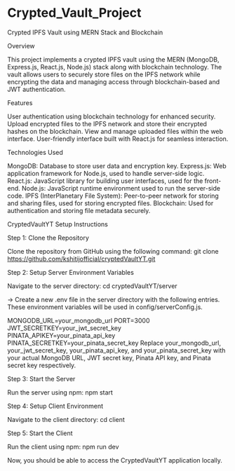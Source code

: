 # Crypted_Vault_Project
Crypted IPFS Vault using MERN Stack and Blockchain

Overview

This project implements a crypted IPFS vault using the MERN (MongoDB, Express.js, React.js, Node.js) stack along with blockchain technology. The vault allows users to securely store files on the IPFS network while encrypting the data and managing access through blockchain-based and JWT authentication.

Features

User authentication using blockchain technology for enhanced security.
Upload encrypted files to the IPFS network and store their encrypted hashes on the blockchain.
View and manage uploaded files within the web interface.
User-friendly interface built with React.js for seamless interaction.

Technologies Used

MongoDB: Database to store user data and encryption key.
Express.js: Web application framework for Node.js, used to handle server-side logic.
React.js: JavaScript library for building user interfaces, used for the front-end.
Node.js: JavaScript runtime environment used to run the server-side code.
IPFS (InterPlanetary File System): Peer-to-peer network for storing and sharing files, used for storing encrypted files.
Blockchain: Used for authentication and storing file metadata securely.


CryptedVaultYT Setup Instructions

Step 1: Clone the Repository

Clone the repository from GitHub using the following command: git clone https://github.com/kshitijofficial/cryptedVaultYT.git

Step 2: Setup Server Environment Variables

Navigate to the server directory: cd cryptedVaultYT/server

-> Create a new .env file in the server directory with the following entries. These environment variables will be used in config/serverConfig.js.

MONGODB_URL=your_mongodb_url
PORT=3000
JWT_SECRETKEY=your_jwt_secret_key
PINATA_APIKEY=your_pinata_api_key
PINATA_SECRETKEY=your_pinata_secret_key
Replace your_mongodb_url, your_jwt_secret_key, your_pinata_api_key, and your_pinata_secret_key with your actual MongoDB URL, JWT secret key, Pinata API key, and Pinata secret key respectively.

Step 3: Start the Server

Run the server using npm: npm start

Step 4: Setup Client Environment

Navigate to the client directory: cd client

Step 5: Start the Client

Run the client using npm: npm run dev

Now, you should be able to access the CryptedVaultYT application locally.
